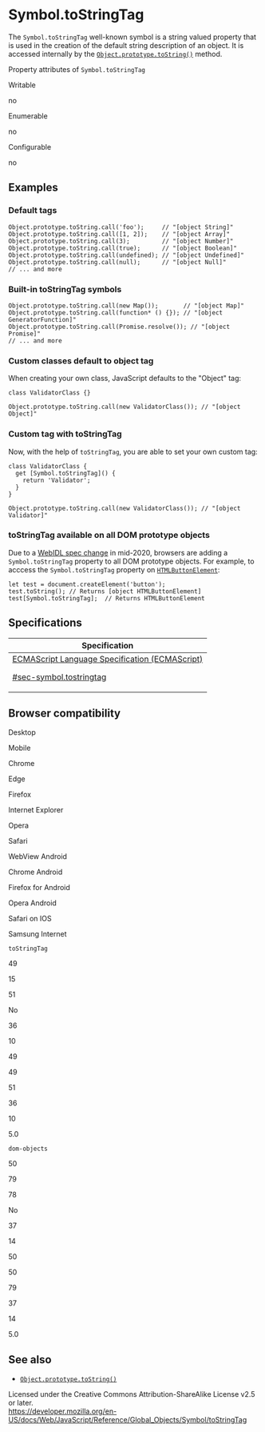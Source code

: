 # Symbol.toStringTag

The `Symbol.toStringTag` well-known symbol is a string valued property that is used in the creation of the default string description of an object. It is accessed internally by the [`Object.prototype.toString()`](../object/tostring) method.

Property attributes of `Symbol.toStringTag`

Writable

no

Enumerable

no

Configurable

no

## Examples

### Default tags

    Object.prototype.toString.call('foo');     // "[object String]"
    Object.prototype.toString.call([1, 2]);    // "[object Array]"
    Object.prototype.toString.call(3);         // "[object Number]"
    Object.prototype.toString.call(true);      // "[object Boolean]"
    Object.prototype.toString.call(undefined); // "[object Undefined]"
    Object.prototype.toString.call(null);      // "[object Null]"
    // ... and more

### Built-in toStringTag symbols

    Object.prototype.toString.call(new Map());       // "[object Map]"
    Object.prototype.toString.call(function* () {}); // "[object GeneratorFunction]"
    Object.prototype.toString.call(Promise.resolve()); // "[object Promise]"
    // ... and more

### Custom classes default to object tag

When creating your own class, JavaScript defaults to the "Object" tag:

    class ValidatorClass {}

    Object.prototype.toString.call(new ValidatorClass()); // "[object Object]"

### Custom tag with toStringTag

Now, with the help of `toStringTag`, you are able to set your own custom tag:

    class ValidatorClass {
      get [Symbol.toStringTag]() {
        return 'Validator';
      }
    }

    Object.prototype.toString.call(new ValidatorClass()); // "[object Validator]"

### toStringTag available on all DOM prototype objects

Due to a [WebIDL spec change](https://github.com/heycam/webidl/pull/357) in mid-2020, browsers are adding a `Symbol.toStringTag` property to all DOM prototype objects. For example, to acccess the `Symbol.toStringTag` property on [`HTMLButtonElement`](https://developer.mozilla.org/en-US/docs/Web/API/HTMLButtonElement):

    let test = document.createElement('button');
    test.toString(); // Returns [object HTMLButtonElement]
    test[Symbol.toStringTag];  // Returns HTMLButtonElement

## Specifications

<table><thead><tr class="header"><th>Specification</th></tr></thead><tbody><tr class="odd"><td><a href="https://tc39.es/ecma262/#sec-symbol.tostringtag">ECMAScript Language Specification (ECMAScript) 
<br/>

<span class="small">#sec-symbol.tostringtag</span></a></td></tr></tbody></table>

## Browser compatibility

Desktop

Mobile

Chrome

Edge

Firefox

Internet Explorer

Opera

Safari

WebView Android

Chrome Android

Firefox for Android

Opera Android

Safari on IOS

Samsung Internet

`toStringTag`

49

15

51

No

36

10

49

49

51

36

10

5.0

`dom-objects`

50

79

78

No

37

14

50

50

79

37

14

5.0

## See also

-   [`Object.prototype.toString()`](../object/tostring)

 
Licensed under the Creative Commons Attribution-ShareAlike License v2.5 or later.  
<a href="https://developer.mozilla.org/en-US/docs/Web/JavaScript/Reference/Global_Objects/Symbol/toStringTag" class="_attribution-link">https://developer.mozilla.org/en-US/docs/Web/JavaScript/Reference/Global_Objects/Symbol/toStringTag</a>
